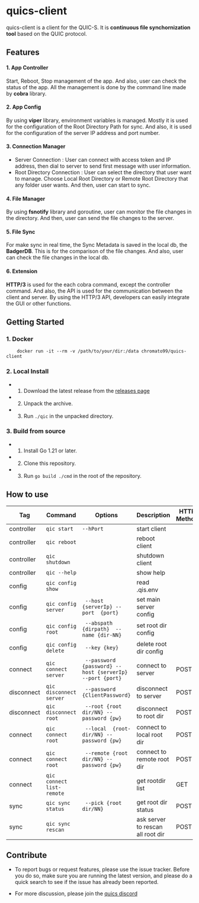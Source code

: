 # quics-client

quics-client is a client for the QUIC-S. It is **continuous file synchornization tool** based on the QUIC protocol. 


## Features

#### 1. App Controller
Start, Reboot, Stop management of the app. And also, user can check the status of the app. All the management is done by the command line made by **cobra** library.

#### 2. App Config
By using **viper** library, environment variables is managed. Mostly it is used for the configuration of the Root Directory Path for sync. And also, it is used for the configuration of the server IP address and port number.

#### 3. Connection Manager
* Server Connection : User can connect with access token and IP address, then dial to server to send first message with user information. 
* Root Directory Connection : User can select the directory that user want to manage. Choose Local Root Directory or Remote Root Directory that any folder user wants. And then, user can start to sync.

#### 4. File Manager
By using **fsnotify** library and goroutine, user can monitor the file changes in the directory. And then, user can send the file changes to the server. 


#### 5. File Sync
For make sync in real time, the Sync Metadata is saved in the local db, the **BadgerDB**. This is for the comparison of the file changes. And also, user can check the file changes in the local db.

#### 6. Extension
**HTTP/3** is used for the each cobra command, except the controller command. And also, the API is used for the communication between the client and server. By using the HTTP/3 API, developers can easily integrate the GUI or other functions.

## Getting Started

### 1. Docker
    
```
    docker run -it --rm -v /path/to/your/dir:/data chromato99/quics-client
```

### 2. Local Install

- 1. Download the latest release from the [releases page]()
- 2. Unpack the archive.
- 3. Run `./qic` in the unpacked directory.



### 3. Build from source

- 1. Install Go 1.21 or later.
- 2. Clone this repository.
- 3. Run `go build ./cmd` in the root of the repository.


## How to use

| Tag | Command | Options |     Description     | HTTP Method | Endpoint |
| --- | --- | --- | --- | --- | --- |
|controller	| `qic start`| `--hPort`| start client |    |	|
|controller	| `qic reboot`| | reboot client |    |	|
|controller	| `qic shutdown`| | shutdown client |    |	|
|controller	| `qic --help`| | show help |    |	|
|config	| `qic config show`| | read .qis.env |    |	|
|config	| `qic config server`|` --host {serverIp} --port  {port}`| set main server config |    |	|
|config	| `qic config root`|` --abspath {dirpath}  --name {dir-NN}`| set root dir config |    |	|
|config	| `qic config delete`|` --key {key}`| delete root dir config |    |	|
|connect	| `qic connect server`|` --password {password} --host {serverIp} --port {port}`| connect to server | POST | `/api/v1/connect/server` |
|disconnect	| `qic disconnect server`|` --password {ClientPassword}`| disconnect to server | POST | `/api/v1/disconnect/server`|
|disconnect	| `qic disconnect root`|` --root {root dir/NN} --password {pw}`| disconnect to root dir | POST | `/api/v1/disconnect/root`|
|connect	| `qic connect root`|` --local  {root-dir/NN} -- password {pw}`| connect to local root dir | POST | `/api/v1/connect/root/local`|
|connect	| `qic connect root`|` --remote {root dir/NN} --password {pw}`| connect to remote root dir | POST | `/api/v1/connect/root/remote`|
|connect	| `qic connect list-remote`| | get rootdir list | GET | `/api/v1/connect/list/remote`|
|sync	| `qic sync status`|` --pick {root dir/NN}`| get root dir status | POST | `/api/v1/status/root/`|
|sync	| `qic sync rescan`| | ask server to rescan all root dir | POST | `/api/v1/rescan`|



## Contribute

- To report bugs or request features, please use the issue tracker. Before you do so, make sure you are running the latest version, and please do a quick search to see if the issue has already been reported.

- For more discussion, please join the [quics discord](https://discord.gg/HRtY7pNZz2)

